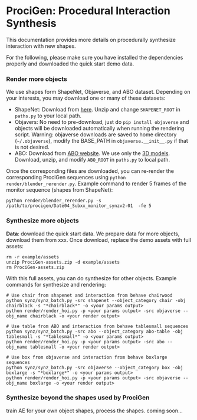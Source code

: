 # ProciGen: Procedural Interaction Synthesis 
This documentation provides more details on procedurally synthesize interaction with new shapes. 

For the following, please make sure you have installed the dependencies properly and downloaded the quick start demo data.  

### Render more objects

We use shapes form ShapeNet, Objaverse, and ABO dataset. Depending on your interests, you may download one or many of these datasets:
- ShapeNet: Download from [here](https://shapenet.org/login/). Unzip and change `SHAPENET_ROOT` in `paths.py` to your local path. 
- Objavers: No need to pre-download, just do `pip install objaverse` and objects will be downloaded automatically when running the rendering script. Warning: objaverse downloads are saved to home directory (`~/.objaverse`), 
modify the BASE_PATH in `objaverse.__init__.py` if that is not desired. 
- ABO: Download from [ABO website](https://amazon-berkeley-objects.s3.amazonaws.com/index.html#download). We use only the [3D models](https://amazon-berkeley-objects.s3.amazonaws.com/archives/abo-3dmodels.tar). Download, unzip, and modify `ABO_ROOT` in `paths.py` to local path.  

Once the corresponding files are downloaded, you can re-render the corresponding ProciGen sequences using `python render/blender_rerender.py`. Example command to render 5 frames of the monitor sequence (shapes from ShapeNet):
```shell
python render/blender_rerender.py -s /path/to/procigen/Date04_Subxx_monitor_synzv2-01  -fe 5
```

### Synthesize more objects 
**Data**: download the quick start data. We prepare data for more objects, download them from xxx. Once download, replace the demo assets with full assets:
```shell
rm -r example/assets
unzip ProciGen-assets.zip -d example/assets
rm ProciGen-assets.zip
```
With this full assets, you can do synthesize for other objects. Example commands for synthesize and rendering:
```shell
# Use chair from shapenet and interaction from behave chairwood
python synz/synz_batch.py -src shapenet --object_category chair -obj chairblack -s "*chairblack*" -o <your params output>
python render/render_hoi.py -p <your params output> -src objaverse --obj_name chairblack -o <your render output>

# Use table from ABO and interaction from behave tablesmall sequences
python synz/synz_batch.py -src abo --object_category abo-table -obj tablesmall -s "*tablesmall*" -o <your params output>
python render/render_hoi.py -p <your params output> -src abo --obj_name tablesmall -o <your render output>

# Use box from objaverse and interaction from behave boxlarge sequences
python synz/synz_batch.py -src objaverse --object_category box -obj boxlarge -s "*boxlarge*" -o <your params output>
python render/render_hoi.py -p <your params output> -src objaverse --obj_name boxlarge -o <your render output>
```

### Synthesize beyond the shapes used by ProciGen
train AE for your own object shapes, process the shapes. coming soon...

